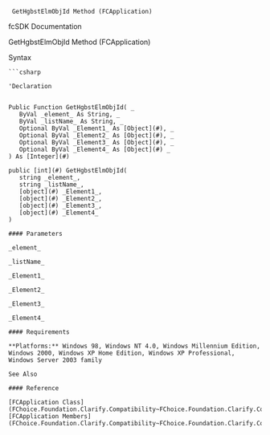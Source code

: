 ﻿     GetHgbstElmObjId Method (FCApplication)                                                   

fcSDK Documentation

GetHgbstElmObjId Method (FCApplication)

Syntax

```vbnet
```csharp

'Declaration
 

Public Function GetHgbstElmObjId( _
   ByVal _element_ As String, _
   ByVal _listName_ As String, _
   Optional ByVal _Element1_ As [Object](#), _
   Optional ByVal _Element2_ As [Object](#), _
   Optional ByVal _Element3_ As [Object](#), _
   Optional ByVal _Element4_ As [Object](#) _
) As [Integer](#)

public [int](#) GetHgbstElmObjId( 
   string _element_,
   string _listName_,
   [object](#) _Element1_,
   [object](#) _Element2_,
   [object](#) _Element3_,
   [object](#) _Element4_
)

#### Parameters

_element_

_listName_

_Element1_

_Element2_

_Element3_

_Element4_

#### Requirements

**Platforms:** Windows 98, Windows NT 4.0, Windows Millennium Edition, Windows 2000, Windows XP Home Edition, Windows XP Professional, Windows Server 2003 family

See Also

#### Reference

[FCApplication Class](FChoice.Foundation.Clarify.Compatibility~FChoice.Foundation.Clarify.Compatibility.FCApplication.md)  
[FCApplication Members](FChoice.Foundation.Clarify.Compatibility~FChoice.Foundation.Clarify.Compatibility.FCApplication_members.md)